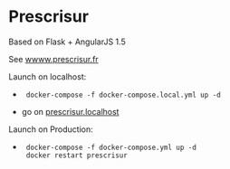 # Prescrisur

Based on Flask + AngularJS 1.5

See [wwww.prescrisur.fr](https://www.prescrisur.fr)

Launch on localhost:
 * ```
    docker-compose -f docker-compose.local.yml up -d
   ```
 * go on [prescrisur.localhost](https://prescrisur.localhost)
 
Launch on Production:
 * ```
    docker-compose -f docker-compose.yml up -d
    docker restart prescrisur
   ```
